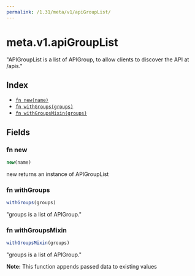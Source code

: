 ```yaml
---
permalink: /1.31/meta/v1/apiGroupList/
---
```


# meta.v1.apiGroupList

"APIGroupList is a list of APIGroup, to allow clients to discover the API at /apis."

## Index

* [`fn new(name)`](#fn-new)
* [`fn withGroups(groups)`](#fn-withgroups)
* [`fn withGroupsMixin(groups)`](#fn-withgroupsmixin)

## Fields

### fn new

```ts
new(name)
```

new returns an instance of APIGroupList

### fn withGroups

```ts
withGroups(groups)
```

"groups is a list of APIGroup."

### fn withGroupsMixin

```ts
withGroupsMixin(groups)
```

"groups is a list of APIGroup."

**Note:** This function appends passed data to existing values